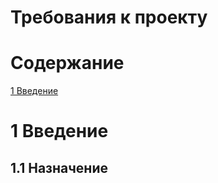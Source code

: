 # Требования к проекту 
# Содержание
[1 Введение](https://github.com/l-a-m-b-d-a/tritpo_lab2/blob/master/README.md#1-Введение)
# 1 Введение
## 1.1 Назначение
